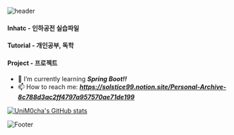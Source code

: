 ![header](https://capsule-render.vercel.app/api?type=wave&color=926bdf&height=300&section=header&text=UniM0cha%20&fontSize=80&fontColor=fbfbfb)

#### Inhatc - 인하공전 실습파일
#### Tutorial - 개인공부, 독학
#### Project - 프로젝트

- 🌱 I’m currently learning  ***Spring Boot!!***
- 📫 How to reach me: ***https://solstice99.notion.site/Personal-Archive-8c788d3ac2ff4797a957570ae71de199***

[![UniM0cha's GitHub stats](https://github-readme-stats.vercel.app/api?username=깃허브아이디)](https://github.com/깃허브아이디/github-readme-stats)

![Footer](https://capsule-render.vercel.app/api?type=waving&color=926bdf&height=200&section=footer)



